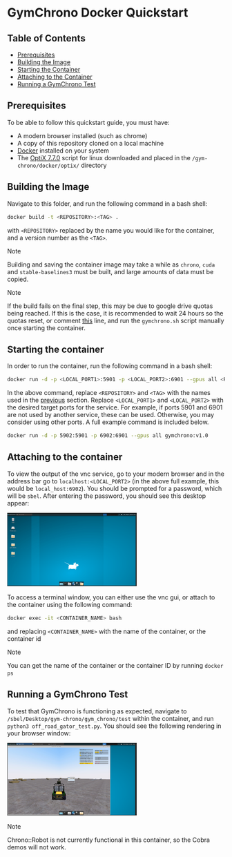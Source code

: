 # GymChrono Docker Quickstart

## Table of Contents

- [Prerequisites](#prerequisites)
- [Building the Image](#building-the-image)
- [Starting the Container](#starting-the-container)
- [Attaching to the Container](#attaching-to-the-container)
- [Running a GymChrono Test](#running-a-gymchrono-test)

## Prerequisites

To be able to follow this quickstart guide, you must have:
- A modern browser installed (such as chrome)
- A copy of this repository cloned on a local machine
- [Docker](https://www.docker.com/get-started/) installed on your system
- The [OptiX 7.7.0](https://www.docker.com/get-started/) script for linux downloaded and placed in the `/gym-chrono/docker/optix/` directory

## Building the Image

Navigate to this folder, and run the following command in a bash shell:

```bash
docker build -t <REPOSITORY>:<TAG> .
```

with `<REPOSITORY>` replaced by the name you would like for the container, and a version number as the `<TAG>`.

> [!NOTE]
> Building and saving the container image may take a while as `chrono`, `cuda` and `stable-baselines3` must be built, and large amounts of data must be copied.

> [!NOTE]
> If the build fails on the final step, this may be due to google drive quotas being reached. If this is the case, it is recommended to wait 24 hours so the quotas reset, or comment [this](./Dockerfile#71) line, and run the `gymchrono.sh` script manually once starting the container.

## Starting the container

In order to run the container, run the following command in a bash shell:

```bash
docker run -d -p <LOCAL_PORT1>:5901 -p <LOCAL_PORT2>:6901 --gpus all <REPOSITORY>:<TAG>
```

In the above command, replace `<REPOSITORY>` and `<TAG>` with the names used in the [previous](#building-the-image) section. Replace `<LOCAL_PORT1>` and `<LOCAL_PORT2>` with the desired target ports for the service. For example, if ports 5901 and 6901 are not used by another service, these can be used. Otherwise, you may consider using other ports. A full example command is included below.

```bash
docker run -d -p 5902:5901 -p 6902:6901 --gpus all gymchrono:v1.0
```

## Attaching to the container

To view the output of the vnc service, go to your modern browser and in the address bar go to `localhost:<LOCAL_PORT2>` (in the above full example, this would be `local_host:6902`). You should be prompted for a password, which will be `sbel`. After entering the password, you should see this desktop appear:

<img src="desktop_image.png" width="300">

To access a terminal window, you can either use the vnc gui, or attach to the container using the following command:

```bash
docker exec -it <CONTAINER_NAME> bash
```

and replacing `<CONTAINER_NAME>` with the name of the container, or the container id

> [!NOTE]
> You can get the name of the container or the container ID by running `docker ps`

## Running a GymChrono Test

To test that GymChrono is functioning as expected, navigate to `/sbel/Desktop/gym-chrono/gym_chrono/test` within the container, and run `python3 off_road_gator_test.py`. You should see the following rendering in your browser window:

<img src="gator.png" width="300">

> [!NOTE]
> Chrono::Robot is not currently functional in this container, so the Cobra demos will not work.
